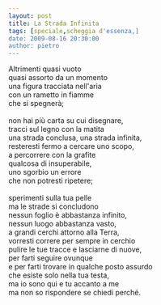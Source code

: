```yaml
---
layout: post
title: La Strada Infinita
tags: [speciale,scheggia d'essenza,]
date: 2009-08-16 20:30:00
author: pietro
---
```

Altrimenti quasi vuoto<br/>quasi assorto da un momento<br/>una figura tracciata nell'aria<br/>con un rametto in fiamme<br/>che si spegnerà;<br/><br/>non hai più carta su cui disegnare,<br/>tracci sul legno con la matita<br/>una strada conclusa, una strada infinita,<br/>resteresti fermo a cercare uno scopo,<br/>a percorrere con la grafite<br/>qualcosa di insuperabile,<br/>uno sgorbio un errore<br/>che non potresti ripetere;<br/><br/>sperimenti sulla tua pelle<br/>ma le strade si concludono<br/>nessun foglio è abbastanza infinito,<br/>nessun luogo abbastanza vasto,<br/>a grandi cerchi attorno alla Terra,<br/>vorresti correre per sempre in cerchio<br/>pulire le tue tracce e lasciarne di nuove,<br/>per farti seguire ovunque<br/>e per farti trovare in qualche posto assurdo<br/>che esiste solo nella tua testa,<br/>ma io sono qui e tu accanto a me<br/>ma non so rispondere se chiedi perché.
